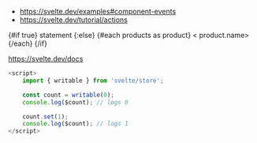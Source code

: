  * https://svelte.dev/examples#component-events
 * https://svelte.dev/tutorial/actions

{#if true}
    statement
    {:else}
    {#each products as product}
        < product.name>
    {/each} 
{/if}


https://svelte.dev/docs
```javascript
<script>
	import { writable } from 'svelte/store';

	const count = writable(0);
	console.log($count); // logs 0

	count.set(1);
	console.log($count); // logs 1
</script>
```
